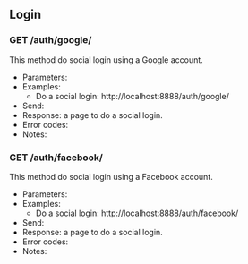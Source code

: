## Login


### GET /auth/google/

This method do social login using a Google account.
- Parameters:
- Examples:
     - Do a social login: http://localhost:8888/auth/google/
- Send:
- Response: a page to do a social login.
- Error codes:
- Notes:


### GET /auth/facebook/

This method do social login using a Facebook account.
- Parameters:
- Examples:
     - Do a social login: http://localhost:8888/auth/facebook/
- Send:
- Response: a page to do a social login.
- Error codes:
- Notes: